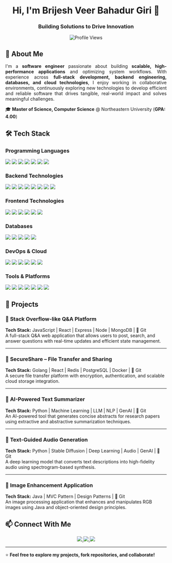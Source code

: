 <h1 align="center">Hi, I'm Brijesh Veer Bahadur Giri 👋</h1>
<h3 align="center">Building Solutions to Drive Innovation</h3>
<p align="center">
  <img src="https://komarev.com/ghpvc/?username=brijesh-giri-neu&label=Profile%20Views&color=blue&style=flat" alt="Profile Views"/>
</p>

## 🚀 About Me  
<p align="justify">
  I'm a <strong>software engineer</strong> passionate about building <strong>scalable, high-performance applications</strong> and optimizing system workflows. 
  With experience across <strong>full-stack development, backend engineering, databases, and cloud technologies</strong>, I enjoy working in collaborative environments, 
  continuously exploring new technologies to develop efficient and reliable software that drives tangible, real-world impact and solves meaningful challenges.
</p>

🎓 **Master of Science, Computer Science** @ Northeastern University (**GPA: 4.00**)  

## 🛠 Tech Stack  

### **Programming Languages**  
<p align="left">
  <img src="https://img.shields.io/badge/Java-007396?style=for-the-badge&logo=java&logoColor=white" />
  <img src="https://img.shields.io/badge/Python-3776AB?style=for-the-badge&logo=python&logoColor=white" />
  <img src="https://img.shields.io/badge/TypeScript-3178C6?style=for-the-badge&logo=typescript&logoColor=white" />
  <img src="https://img.shields.io/badge/JavaScript-F7DF1E?style=for-the-badge&logo=javascript&logoColor=black" />
  <img src="https://img.shields.io/badge/C++-00599C?style=for-the-badge&logo=cplusplus&logoColor=white" />
  <img src="https://img.shields.io/badge/C%23-239120?style=for-the-badge&logo=csharp&logoColor=white" />
  <img src="https://img.shields.io/badge/SQL-4479A1?style=for-the-badge&logo=postgresql&logoColor=white" />
</p>

### **Backend Technologies**  
<p align="left">
  <img src="https://img.shields.io/badge/Node.js-339933?style=for-the-badge&logo=node.js&logoColor=white" />
  <img src="https://img.shields.io/badge/Express.js-000000?style=for-the-badge&logo=express&logoColor=white" />
  <img src="https://img.shields.io/badge/Spring%20Boot-6DB33F?style=for-the-badge&logo=spring-boot&logoColor=white" />
  <img src="https://img.shields.io/badge/.NET-512BD4?style=for-the-badge&logo=dotnet&logoColor=white" />
  <img src="https://img.shields.io/badge/Django-092E20?style=for-the-badge&logo=django&logoColor=white" />
  <img src="https://img.shields.io/badge/REST%20APIs-005571?style=for-the-badge&logo=api&logoColor=white" />
  <img src="https://img.shields.io/badge/Microservices-FF6F00?style=for-the-badge&logo=microservices&logoColor=white" />
  <img src="https://img.shields.io/badge/GraphQL-E10098?style=for-the-badge&logo=graphql&logoColor=white" />
</p>

### **Frontend Technologies**  
<p align="left">
  <img src="https://img.shields.io/badge/React-61DAFB?style=for-the-badge&logo=react&logoColor=black" />
  <img src="https://img.shields.io/badge/Angular-DD0031?style=for-the-badge&logo=angular&logoColor=white" />
  <img src="https://img.shields.io/badge/Redux-764ABC?style=for-the-badge&logo=redux&logoColor=white" />
  <img src="https://img.shields.io/badge/HTML5-E34F26?style=for-the-badge&logo=html5&logoColor=white" />
  <img src="https://img.shields.io/badge/CSS3-1572B6?style=for-the-badge&logo=css3&logoColor=white" />
  <img src="https://img.shields.io/badge/Tailwind%20CSS-38B2AC?style=for-the-badge&logo=tailwind-css&logoColor=white" />
</p>

### **Databases**  
<p align="left">
  <img src="https://img.shields.io/badge/MS%20SQL%20Server-CC2927?style=for-the-badge&logo=microsoft&logoColor=white" />
  <img src="https://img.shields.io/badge/PostgreSQL-4169E1?style=for-the-badge&logo=postgresql&logoColor=white" />
  <img src="https://img.shields.io/badge/MySQL-4479A1?style=for-the-badge&logo=mysql&logoColor=white" />
  <img src="https://img.shields.io/badge/MongoDB-47A248?style=for-the-badge&logo=mongodb&logoColor=white" />
  <img src="https://img.shields.io/badge/Redis-DC382D?style=for-the-badge&logo=redis&logoColor=white" />
</p>

### **DevOps & Cloud**  
<p align="left">
  <img src="https://img.shields.io/badge/AWS-232F3E?style=for-the-badge&logo=amazon-aws&logoColor=white" />
  <img src="https://img.shields.io/badge/Azure-0078D4?style=for-the-badge&logo=microsoft-azure&logoColor=white" />
  <img src="https://img.shields.io/badge/Google%20Cloud-4285F4?style=for-the-badge&logo=google-cloud&logoColor=white" />
  <img src="https://img.shields.io/badge/Terraform-623CE4?style=for-the-badge&logo=terraform&logoColor=white" />
  <img src="https://img.shields.io/badge/Docker-2496ED?style=for-the-badge&logo=docker&logoColor=white" />
  <img src="https://img.shields.io/badge/Kubernetes-326CE5?style=for-the-badge&logo=kubernetes&logoColor=white" />
</p>

### **Tools & Platforms**  
<p align="left">
  <img src="https://img.shields.io/badge/Git-F05032?style=for-the-badge&logo=git&logoColor=white" />
  <img src="https://img.shields.io/badge/Jira-0052CC?style=for-the-badge&logo=jira&logoColor=white" />
  <img src="https://img.shields.io/badge/SonarQube-4E9BCD?style=for-the-badge&logo=sonarqube&logoColor=white" />
  <img src="https://img.shields.io/badge/ElasticSearch-005571?style=for-the-badge&logo=elasticsearch&logoColor=white" />
  <img src="https://img.shields.io/badge/Linux-FCC624?style=for-the-badge&logo=linux&logoColor=black" />
  <img src="https://img.shields.io/badge/Selenium-43B02A?style=for-the-badge&logo=selenium&logoColor=white" />
  <img src="https://img.shields.io/badge/New%20Relic-008C99?style=for-the-badge&logo=newrelic&logoColor=white" />
</p>

## 📌 Projects  

### 📍 **Stack Overflow-like Q&A Platform**  
**Tech Stack:** JavaScript | React | Express | Node | MongoDB | <a href="https://github.com/brijesh-giri-neu/FakeStackOverflow-MERN" style="text-decoration: none;">🔗 Git</a>  
A full-stack Q&A web application that allows users to post, search, and answer questions with real-time updates and efficient state management.  

---

### 📍 **SecureShare – File Transfer and Sharing**  
**Tech Stack:** Golang | React | Redis | PostgreSQL | Docker | <a href="https://github.com/brijesh-giri-neu/Secure-File-Sharing" style="text-decoration: none;">🔗 Git</a>  
A secure file transfer platform with encryption, authentication, and scalable cloud storage integration.  

---

### 📍 **AI-Powered Text Summarizer**  
**Tech Stack:** Python | Machine Learning | LLM | NLP | GenAI | <a href="https://github.com/Chainathan/research-paper-summarization" style="text-decoration: none;">🔗 Git</a>  
An AI-powered tool that generates concise abstracts for research papers using extractive and abstractive summarization techniques.  

---

### 📍 **Text-Guided Audio Generation**  
**Tech Stack:** Python | Stable Diffusion | Deep Learning | Audio | GenAI | <a href="https://github.com/Chainathan/text-to-music-generation" style="text-decoration: none;">🔗 Git</a>  
A deep learning model that converts text descriptions into high-fidelity audio using spectrogram-based synthesis.  

---

### 📍 **Image Enhancement Application**  
**Tech Stack:** Java | MVC Pattern | Design Patterns | <a href="https://github.com/brijesh-giri-neu/IME-Image-Enhancement" style="text-decoration: none;">🔗 Git</a>  
An image processing application that enhances and manipulates RGB images using Java and object-oriented design principles.  



## 📫 Connect With Me  

<p align="center">
  <a href="https://www.linkedin.com/in/brijesh-giri-0abb08164/">
    <img src="https://img.shields.io/badge/LinkedIn-0A66C2?style=for-the-badge&logo=linkedin&logoColor=white" />
  </a>
  <a href="mailto:giri.b@northeastern.edu">
    <img src="https://img.shields.io/badge/Email-D14836?style=for-the-badge&logo=gmail&logoColor=white" />
  </a>
  <a href="https://github.com/brijesh-giri-neu">
    <img src="https://img.shields.io/badge/GitHub-181717?style=for-the-badge&logo=github&logoColor=white" />
  </a>
</p>

---

⭐ **Feel free to explore my projects, fork repositories, and collaborate!**  


